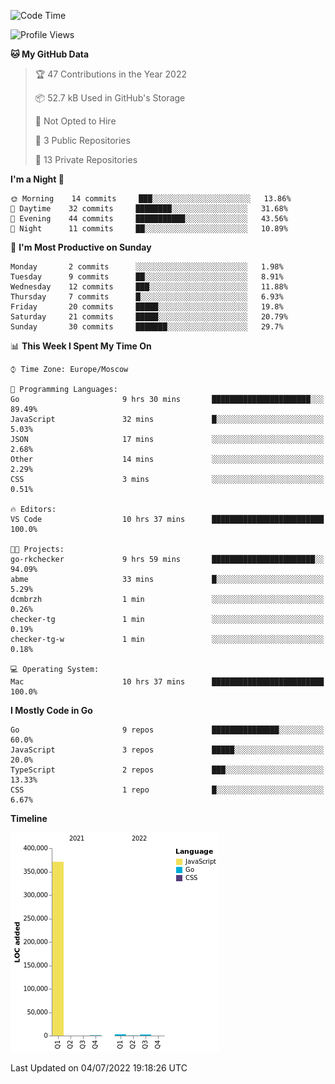 <!--START_SECTION:waka-->
![Code Time](http://img.shields.io/badge/Code%20Time-366%20hrs%2026%20mins-blue)

![Profile Views](http://img.shields.io/badge/Profile%20Views-0-blue)

**🐱 My GitHub Data** 

> 🏆 47 Contributions in the Year 2022
 > 
> 📦 52.7 kB Used in GitHub's Storage 
 > 
> 🚫 Not Opted to Hire
 > 
> 📜 3 Public Repositories 
 > 
> 🔑 13 Private Repositories  
 > 
**I'm a Night 🦉** 

```text
🌞 Morning    14 commits     ███░░░░░░░░░░░░░░░░░░░░░░   13.86% 
🌆 Daytime    32 commits     ████████░░░░░░░░░░░░░░░░░   31.68% 
🌃 Evening    44 commits     ███████████░░░░░░░░░░░░░░   43.56% 
🌙 Night      11 commits     ██░░░░░░░░░░░░░░░░░░░░░░░   10.89%

```
📅 **I'm Most Productive on Sunday** 

```text
Monday       2 commits      ░░░░░░░░░░░░░░░░░░░░░░░░░   1.98% 
Tuesday      9 commits      ██░░░░░░░░░░░░░░░░░░░░░░░   8.91% 
Wednesday    12 commits     ███░░░░░░░░░░░░░░░░░░░░░░   11.88% 
Thursday     7 commits      █░░░░░░░░░░░░░░░░░░░░░░░░   6.93% 
Friday       20 commits     █████░░░░░░░░░░░░░░░░░░░░   19.8% 
Saturday     21 commits     █████░░░░░░░░░░░░░░░░░░░░   20.79% 
Sunday       30 commits     ███████░░░░░░░░░░░░░░░░░░   29.7%

```


📊 **This Week I Spent My Time On** 

```text
⌚︎ Time Zone: Europe/Moscow

💬 Programming Languages: 
Go                       9 hrs 30 mins       ██████████████████████░░░   89.49% 
JavaScript               32 mins             █░░░░░░░░░░░░░░░░░░░░░░░░   5.03% 
JSON                     17 mins             ░░░░░░░░░░░░░░░░░░░░░░░░░   2.68% 
Other                    14 mins             ░░░░░░░░░░░░░░░░░░░░░░░░░   2.29% 
CSS                      3 mins              ░░░░░░░░░░░░░░░░░░░░░░░░░   0.51%

🔥 Editors: 
VS Code                  10 hrs 37 mins      █████████████████████████   100.0%

🐱‍💻 Projects: 
go-rkchecker             9 hrs 59 mins       ███████████████████████░░   94.09% 
abme                     33 mins             █░░░░░░░░░░░░░░░░░░░░░░░░   5.29% 
dcmbrzh                  1 min               ░░░░░░░░░░░░░░░░░░░░░░░░░   0.26% 
checker-tg               1 min               ░░░░░░░░░░░░░░░░░░░░░░░░░   0.19% 
checker-tg-w             1 min               ░░░░░░░░░░░░░░░░░░░░░░░░░   0.18%

💻 Operating System: 
Mac                      10 hrs 37 mins      █████████████████████████   100.0%

```

**I Mostly Code in Go** 

```text
Go                       9 repos             ███████████████░░░░░░░░░░   60.0% 
JavaScript               3 repos             █████░░░░░░░░░░░░░░░░░░░░   20.0% 
TypeScript               2 repos             ███░░░░░░░░░░░░░░░░░░░░░░   13.33% 
CSS                      1 repo              █░░░░░░░░░░░░░░░░░░░░░░░░   6.67%

```


**Timeline**

![Chart not found](https://raw.githubusercontent.com/jeezft/jeezft/main/charts/bar_graph.png) 


 Last Updated on 04/07/2022 19:18:26 UTC
<!--END_SECTION:waka-->
